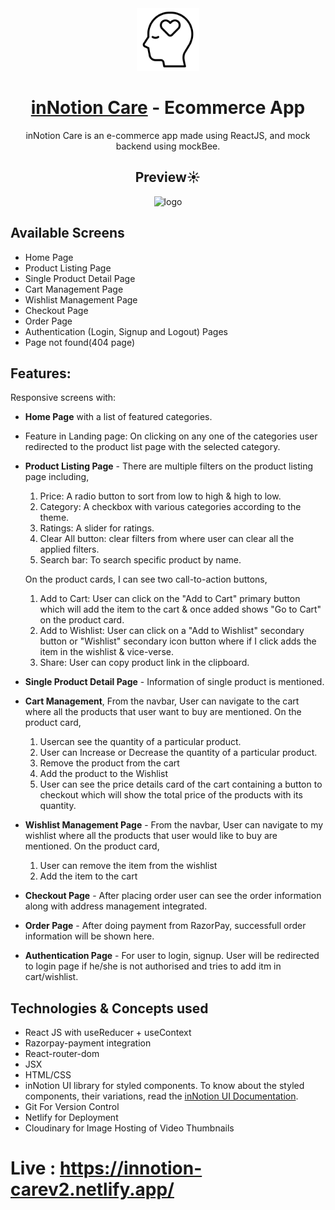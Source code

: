 <div align="center">
  <img src="src/toolkit/assets/self-love.png" height="100" width="100" alt="logo"/>
  <h1><a href="https://innotion-carev2.netlify.app/">inNotion Care</a> - Ecommerce App</h1>
    <p>inNotion Care is an e-commerce app made using ReactJS, and mock backend using mockBee.</p>
 </div>

<div align="center">
  <h2>Preview☀️</h2>
  <img src="src/toolkit/assets/preview.gif" alt="logo"/>
 </div>


## Available Screens
- Home Page
- Product Listing Page
- Single Product Detail Page
- Cart Management Page
- Wishlist Management Page
- Checkout Page
- Order Page
- Authentication (Login, Signup and Logout) Pages
- Page not found(404 page)

## Features:
Responsive screens with:
- **Home Page** with a list of featured categories.
- Feature in Landing page: On clicking on any one of the categories user redirected to the product list page with the selected category.
- **Product Listing Page** - There are multiple filters on the product listing page including,
    1) Price: A radio button to sort from low to high & high to low.
    2) Category: A checkbox with various categories according to the theme.
    3) Ratings: A slider for ratings.
    5) Clear All button: clear filters from where user can clear all the applied filters.
    6) Search bar: To search specific product by name.
    
  On the product cards, I can see two call-to-action buttons,
  1) Add to Cart: User can click on the "Add to Cart" primary button which will add the item to the cart & once added shows "Go to Cart" on the product card.
  2) Add to Wishlist: User can click on a "Add to Wishlist" secondary button or "Wishlist" secondary icon button where if I click adds the item in the wishlist & vice-verse.
  3) Share: User can copy product link in the clipboard.
- **Single Product Detail Page** - Information of single product is mentioned.
- **Cart Management**, From the navbar, User can navigate to the cart where all the products that user want to buy are mentioned.
    On the product card,
    1) Usercan see the quantity of a particular product.
    2) User can Increase or Decrease the quantity of a particular product.
    3) Remove the product from the cart
    4) Add the product to the Wishlist
    5) User can see the price details card of the cart containing a button to checkout which will show the total price of the products with its quantity.
- **Wishlist Management Page** - From the navbar, User can navigate to my wishlist where all the products that user would like to buy are mentioned.
    On the product card,
    1) User can remove the item from the wishlist
    2) Add the item to the cart
- **Checkout Page** - After placing order user can see the order information along with address management integrated.
- **Order Page** - After doing payment from RazorPay, successfull order information will be shown here.
- **Authentication Page** - For user to login, signup. User will be redirected to login page if he/she is not authorised and tries to add itm in cart/wishlist.

## Technologies & Concepts used

- React JS with useReducer + useContext
- Razorpay-payment integration
- React-router-dom
- JSX
- HTML/CSS
- inNotion UI library for styled components.
To know about the styled components, their variations, read the [inNotion UI Documentation](https://innotion-ui.netlify.app/).
- Git For Version Control
- Netlify for Deployment
- Cloudinary for Image Hosting of Video Thumbnails

# Live : https://innotion-carev2.netlify.app/










